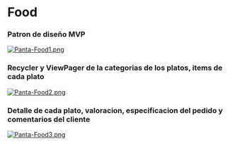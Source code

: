 # Food

### Patron de diseño MVP
[![Panta-Food1.png](https://i.postimg.cc/vHFd3qNh/Panta-Food1.png)](https://postimg.cc/qgLY7L06)

### Recycler y ViewPager de la categorias de los platos, items de cada plato
[![Panta-Food2.png](https://i.postimg.cc/k5BnkVFv/Panta-Food2.png)](https://postimg.cc/p9MbjLSm)

### Detalle de cada plato, valoracion, especificacion del pedido y comentarios del cliente
[![Panta-Food3.png](https://i.postimg.cc/BbWH8fQR/Panta-Food3.png)](https://postimg.cc/tZ5Yff6z)
